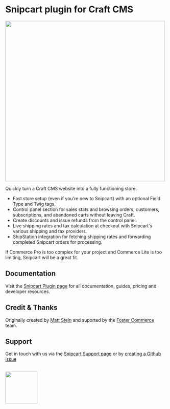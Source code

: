# Snipcart plugin for Craft CMS
<img width="500" src="https://verbb.imgix.net/plugins/snipcart/snipcart-social-card.png?v=1">

Quickly turn a Craft CMS website into a fully functioning store.

- Fast store setup (even if you're new to Snipcart) with an optional Field Type and Twig tags.
- Control panel section for sales stats and browsing orders, customers, subscriptions, and abandoned carts without leaving Craft.
- Create discounts and issue refunds from the control panel.
- Live shipping rates and tax calculation at checkout with Snipcart's various shipping and tax providers.
- ShipStation integration for fetching shipping rates and forwarding completed Snipcart orders for processing.

If Commerce Pro is too complex for your project and Commerce Lite is too limiting, Snipcart will be a great fit.

## Documentation
Visit the [Snipcart Plugin page](https://verbb.io/craft-plugins/snipcart) for all documentation, guides, pricing and developer resources.

## Credit & Thanks
Originally created by [Matt Stein](https://mattstein.com) and suported by the [Foster Commerce](https://www.fostercommerce.com) team.

## Support
Get in touch with us via the [Snipcart Support page](https://verbb.io/craft-plugins/snipcart/support) or by [creating a Github issue](https://github.com/verbb/snipcart/issues)

<h2></h2>

<a href="https://verbb.io" target="_blank">
    <img width="100" src="https://verbb.io/assets/img/verbb-pill.svg">
</a>